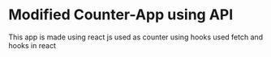 # Modified Counter-App using API
This app is made using react js used as counter using hooks
used fetch and hooks in react
